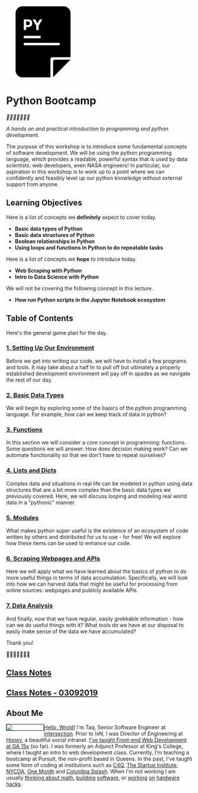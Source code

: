
![pycon](https://github.com/mottaquikarim/PythonBootcamp/blob/master/assets/pycon.png?raw=true)

# Python Bootcamp
*🎉🎈🎂🍾🎊🍻💃*

*A hands on and practical introduction
 to programming and python development.*

The purpose of this workshop is to introduce some fundamental concepts of software development. We will be using the python programming language, which provides a readable, powerful syntax that is used by data scientists, web developers, even NASA engineers! In particular, our aspiration in this workshop is to work up to a point where we can confidently and feasibly level up our python knowledge without external support from anyone. 

## Learning Objectives

Here is a list of concepts we **definitely** expect to cover today.

* **Basic data types of Python**
* **Basic data structures of Python**
* **Boolean relationships in Python**
* **Using loops and functions in Python to do repeatable tasks**

Here is a list of concepts we **hope** to introduce today.

* **Web Scraping with Python**
* **Intro to Data Science with Python**

We will not be covering the following concept in this lecture.

* **How run Python scripts in the Jupyter Notebook ecosystem**

## Table of Contents
Here's the general game plan for the day.

### [1. Setting Up Our Environment](Setting_Up_Our_Environment)
Before we get into writing our code, we will have to install a few programs and tools. It may take about a half hr to pull off but ultimately a properly established development environment will pay off in spades as we navigate the rest of our day.

### [2. Basic Data Types](Basic_Data_Types)
We will begin by exploring some of the basics of the python programming language. For example, how can we keep track of data in python?

### [3. Functions](Functions)
In this section we will consider a core concept in programming: functions. Some questions we will answer: How does decision making work? Can we automate functionality so that we don't have to repeat ourselves? 

### [4. Lists and Dicts](Lists_and_Dicts)
Complex data and situations in real life can be modeled in python using data structures that are a bit more complex than the basic data types we previously covered. Here, we will discuss looping and modeling real world data in a "pythonic" manner.

### [5. Modules](Modules)
What makes python super useful is the existence of an ecosystem of code written by others and distributed for us to use - for free! We will explore how these items can be used to enhance our code.

### [6. Scraping Webpages and APIs](versions/v1/Scraping_Webpages_and_APIs)
Here we will apply what we have learned about the basics of python to do more useful things in terms of data accumulation. Specifically, we will look into how we can harvest data that might be useful for processing from online sources: webpages and publicly available APIs.

### [7. Data Analysis](versions/v1/Data_Analysis)
And finally, now that we have regular, easily grokkable information - how can we do useful things with it? What tools do we have at our disposal to easily make sense of the data we have accumulated?


Thank you! 

🎉🎈🎂🍾🎊🍻💃

## [Class Notes](https://repl.it/@mottaquikarim/CapitalTrustworthyAdministration)
## [Class Notes - 03092019](https://repl.it/@mottaquikarim/ExoticClientsideCache)

## About Me

<img src="https://github.com/mottaquikarim/FEWDRemote/blob/master/assets/Image-1-1.jpg?raw=true" style="width: 100px; height: auto; border: 1px solid black" width="100" align="left"> 

[Hello, Wrold!](https://medium.com/@the_taqquikarim/console-log-hello-wrold-3e3abeb44396) I'm Taq, Senior Software Engineer at [Intersection](https://twitter.com/intersection_co). Prior to IxN, I was Director of Engineering at [Honey](https://honey.is/), a beautiful social intranet. [I've taught Front-end Web Development at GA 15x](https://medium.com/@the_taqquikarim/10-lessons-learned-from-100-weeks-of-teaching-fewd-12c43db14f6b) (so far). I was formerly an Adjunct Professor at King's College, where I taught an intro to web development class.  Currently, I'm teaching a bootcamp at Pursuit, the non-profit based in Queens. In the past, I've taught some form of coding at institutions such as [C4Q](https://www.c4q.nyc/), [The Startup Institute](https://www.startupinstitute.com/), [NYCDA](https://nycda.com/), [One Month](https://onemonth.com/) and [Columbia Splash](https://columbia.learningu.org/). When I'm not working I am usually [thinking about math](https://medium.com/math-musings/why-does-25-25-2-2-1-100-25-an-explanation-6c7e7b283d41), [building](https://medium.com/@the_taqquikarim/a-technique-for-saving-content-from-a-data-text-html-uri-10f045a8876d) [software](https://medium.com/@the_taqquikarim/introducing-bonfire-2c0e437895e2), or [working](https://photos.app.goo.gl/w1crzgI7DqCgGR373) [on](https://photos.app.goo.gl/EaFkp5SmyO0opkg32) [hardware](https://photos.app.goo.gl/tvxPl2zbIMl7FEnK2) [hacks](https://www.instagram.com/p/8rARZNND_t/?taken-by=taqqui.karim).
